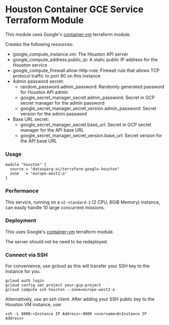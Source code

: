 

# Houston Container GCE Service Terraform Module

This module uses Google's [container-vm](https://registry.terraform.io/modules/terraform-google-modules/container-vm/google/latest) terraform module.

Creates the following resources:
- google_compute_instance.vm: The Houston API server
- google_compute_address.public_ip: A static public IP address for the Houston service
- google_compute_firewall.allow-http-rule: Firewall rule that allows TCP protocol traffic to port 80 on this instance
- Admin password secret:
  - random_password.admin_password: Randomly generated password for Houston API admin
  - google_secret_manager_secret.admin_password: Secret in GCP secret manager for the admin password
  - google_secret_manager_secret_version.admin_password: Secret version for the admin password
- Base URL secret: 
  - google_secret_manager_secret.base_url: Secret in GCP secret manager for the API base URL
  - google_secret_manager_secret_version.base_url: Secret version for the API base URL

### Usage

```hcl-terraform
module "houston" {
  source = "datasparq-ai/terraform-google-houston"
  zone   = "europe-west2-a"
}
```

### Performance 

This service, running on a `e2-standard-2` (2 CPU, 8GiB Memory) instance, can easily handle 10 large concurrent missions.

### Deployment

This uses Google's [container-vm](https://registry.terraform.io/modules/terraform-google-modules/container-vm/google/latest) terraform module.

The server should not be need to be redeployed.  


### Connect via SSH

For convenience, use gcloud as this will transfer your SSH key to the instance for you.

    gcloud auth login
    gcloud config set project your-gcp-project
    gcloud compute ssh houston --zone=europe-west2-a

Alternatively, use an ssh client. After adding your SSH public key to the Houston VM instance, use:

    ssh -L 8000:<Instance IP Address>:8000 <username>@<Instance IP Address>


